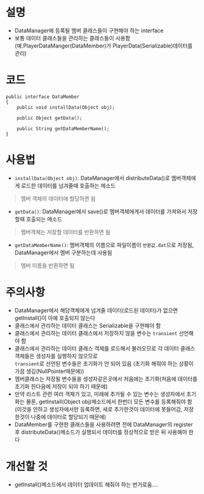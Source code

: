 # 설명
- DataManager에 등록될 멤버 클래스들이 구현해야 하는 interface
- 보통 데이터 클래스들을 관리하는 클래스들이 사용함 (예.PlayerDataManger(DataMember)가 PlayerData(Serializable)데이터를 관리)

# 코드
```
public interface DataMember
{
	public void installData(Object obj);
	
	public Object getData();
	
	public String getDataMemberName();
}
```

# 사용법
- `installData(Object obj)`: DataManager에서 distributeData()로 멤버객체에게 로드한 데이터를 넘겨줄때 호출하는 메소드  
> 멤버 객체의 데이터에 할당하면 됨
- `getData()`: DataManager에서 save()로 멤버객체에게서 데이터를 가져와서 저장할때 호출되는 메소드
> 멤버객체는 저장할 데이터를 반환하면 됨
- `getDataMemberName()`: 멤버객체의 이름으로 파일이름이 `반환값.dat`으로 저장됨, DataManager에서 멤버 구분하는데 사용됨
> 멤버 이름을 반환하면 됨

# 주의사항
- DataManager에서 해당객체에게 넘겨줄 데이터(로드된 데이터)가 없으면 getInstall()이 아예 호출되지 않는다
- 클래스에서 관리하는 데이터 클래스는 Serializable을 구현해야 함
- 클래스에서 관리하는 데이터 클래스에서 저장하지 않을 변수는 `transient` 선언해야 함
- 클래스에서 관리하는 데이터 클래스 객체를 로드해서 불러오므로 각 데이터 클래스 객체들은 생성자를 실행하지 않으므로  
`transient`로 선언된 변수들은 초기화가 안 되어 있음 (초기화 해줘야 하는 상황이 가끔 생김(NullPointer때문에))
- 멤버클래스는 저장될 변수들을 생성자같은곳에서 처음에는 초기화(처음에 데이터를 초기화 한다음에 저장이 되야 하기 때문에)
- 만약 리스트 관련 여러 객체가 있고, 미래에 추가될 수 있는 변수는 생성자에서 초기화는 물론, getInstall(Object obj)메소드에서 한번더 모든 변수를 등록해줘야 함(이것을 안하고 생성자에서만 등록하면, 새로 추가한것이 데이터에 못들어감, 저장한것이 나중에 데이터로 할당되기 때문에)
- DataMember를 구현한 클래스들을 사용하려면 전에 DataManager의 register후 distributeData()메소드가 실행되서 데이터를 정상적으로 받은 뒤 사용해야 한다

# 개선할 것
- getInstall()메소드에서 데이터 업데이트 해줘야 하는 번거로움.... 
